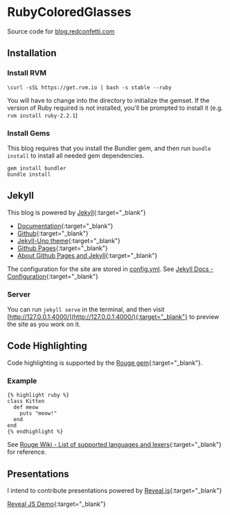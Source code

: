 # RubyColoredGlasses

Source code for [blog.redconfetti.com](http://blog.redconfetti.com/)

## Installation

### Install RVM

```
\curl -sSL https://get.rvm.io | bash -s stable --ruby
```

You will have to change into the directory to initialize the gemset. If the version of Ruby required is not installed, you'll be prompted to install it (e.g. `rvm install ruby-2.2.1`)

### Install Gems

This blog requires that you install the Bundler gem, and then run `bundle install` to install all needed gem dependencies.

```
gem install bundler
bundle install
```

## Jekyll

This blog is powered by [Jekyll](https://jekyllrb.com/docs/home/){:target="_blank"}

* [Documentation](https://jekyllrb.com/docs/home/){:target="_blank"}
* [Github](https://github.com/jekyll/jekyll){:target="_blank"}
* [Jekyll-Uno theme](https://github.com/joshgerdes/jekyll-uno){:target="_blank"}
* [Github Pages](https://help.github.com/categories/github-pages-basics/){:target="_blank"}
* [About Github Pages and Jekyll](https://help.github.com/articles/about-github-pages-and-jekyll/){:target="_blank"}

The configuration for the site are stored in [config.yml](./_config.yml). See [Jekyll Docs - Configuration](https://jekyllrb.com/docs/configuration/){:target="_blank"}

### Server

You can run `jekyll serve` in the terminal, and then visit [http://127.0.0.1:4000/](http://127.0.0.1:4000/){:target="_blank"} to preview the site as you work on it.

## Code Highlighting

Code highlighting is supported by the [Rouge gem](https://github.com/jneen/rouge){:target="_blank"}.

### Example

```
{% highlight ruby %}
class Kitten
  def meow
    puts "meow!"
  end
end
{% endhighlight %}
```

See [Rouge Wiki - List of supported languages and lexers](https://github.com/jneen/rouge/wiki/List-of-supported-languages-and-lexers){:target="_blank"} for reference.

## Presentations

I intend to contribute presentations powered by [Reveal.js](https://github.com/hakimel/reveal.js){:target="_blank"}

[Reveal JS Demo](http://lab.hakim.se/reveal-js/){:target="_blank"}

